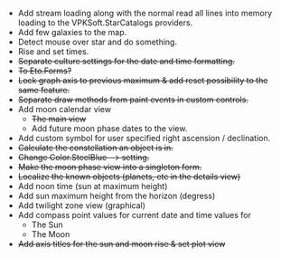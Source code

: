 * Add stream loading along with the normal read all lines into memory loading to the VPKSoft.StarCatalogs providers.
* Add few galaxies to the map.
* Detect mouse over star and do something.
* Rise and set times.
* ~~Separate culture settings for the date and time formatting.~~
* ~~To Eto.Forms?~~
* ~~Lock graph axis to previous maximum & add reset possibility to the same feature.~~
* ~~Separate draw methods from paint events in custom controls.~~
* Add moon calendar view
  - ~~The main view~~
  - Add future moon phase dates to the view.
* Add custom symbol for user specified right ascension / declination.
* ~~Calculate the constellation an object is in.~~
* ~~Change Color.SteelBlue --> setting.~~
* ~~Make the moon phase view into a singleton form.~~
* ~~Localize the known objects (planets, etc in the details view)~~
* Add noon time (sun at maximum height)
* Add sun maximum height from the horizon (degress)
* Add twilight zone view (graphical)
* Add compass point values for current date and time values for
  - The Sun
  - The Moon
* ~~Add axis titles for the sun and moon rise & set plot view~~